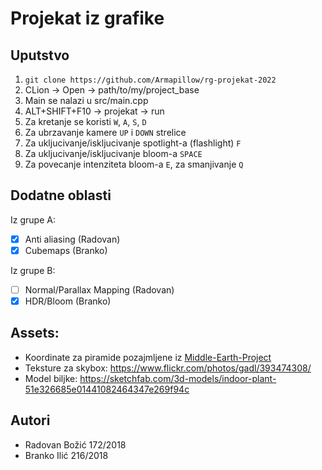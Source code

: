 # Projekat iz grafike

## Uputstvo
1. `git clone https://github.com/Armapillow/rg-projekat-2022`
2. CLion -> Open -> path/to/my/project_base
3. Main se nalazi u src/main.cpp
4. ALT+SHIFT+F10 -> projekat -> run
5. Za kretanje se koristi `W`, `A`, `S`, `D`
6. Za ubrzavanje kamere `UP` i `DOWN` strelice
7. Za ukljucivanje/iskljucivanje spotlight-a (flashlight) `F`
8. Za ukljucivanje/iskljucivanje bloom-a `SPACE`
9. Za povecanje intenziteta bloom-a `E`, za smanjivanje `Q`

## Dodatne oblasti

Iz grupe A:
- [x] Anti aliasing (Radovan)
- [x] Cubemaps (Branko)

Iz grupe B:
- [ ] Normal/Parallax Mapping (Radovan)
- [x] HDR/Bloom (Branko)

## Assets:

* Koordinate za piramide pozajmljene iz
  [Middle-Earth-Project](https://github.com/matf-rg-2020-showcase/Middle-Earth-Project/blob/main/src/main.cpp#L146)
* Teksture za skybox: https://www.flickr.com/photos/gadl/393474308/
* Model biljke: https://sketchfab.com/3d-models/indoor-plant-51e326685e01441082464347e269f94c


## Autori

* Radovan Božić 172/2018
* Branko Ilić   216/2018
